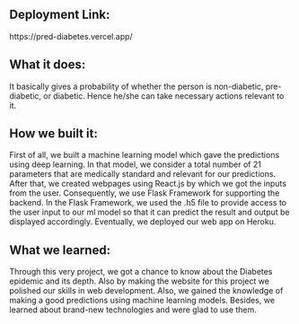 <h2>Deployment Link:</h2>
https://pred-diabetes.vercel.app/

<h2>What it does:</h2>
It basically gives a probability of whether the person is non-diabetic, pre-diabetic, or diabetic. Hence he/she can take necessary actions relevant to it.

<br>
<h2>How we built it:</h2>
First of all, we built a machine learning model which gave the predictions using deep learning. In that model, we consider a total number of 21 parameters that are medically standard and relevant for our predictions. After that, we created webpages using React.js by which we got the inputs from the user. Consequently, we use Flask Framework for supporting the backend. In the Flask Framework, we used the .h5 file to provide access to the user input to our ml model so that it can predict the result and output be displayed accordingly. Eventually, we deployed our web app on Heroku.

<br>
<h2>What we learned:</h2>
Through this very project, we got a chance to know about the Diabetes epidemic and its depth. Also by making the website for this project we polished our skills in web development. Also, we gained the knowledge of making a good predictions using machine learning models. Besides, we learned about brand-new technologies and were glad to use them.

<br>
